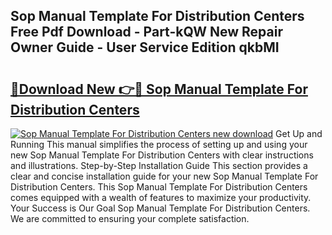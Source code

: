 ## Sop Manual Template For Distribution Centers Free Pdf Download - Part-kQW New Repair Owner Guide - User Service Edition qkbMI

# <h2><a href="http://bc69312.oget.top/?id=Sop+Manual+Template+For+Distribution+Centers">🔗Download New 👉🔴 Sop Manual Template For Distribution Centers</a></h2>

[![Sop Manual Template For Distribution Centers new download](https://i.imgur.com/5g1atiW.png)](http://bc69312.oget.top/?id=Sop+Manual+Template+For+Distribution+Centers)
Get Up and Running This manual simplifies the process of setting up and using your new Sop Manual Template For Distribution Centers with clear instructions and illustrations. Step-by-Step Installation Guide This section provides a clear and concise installation guide for your new Sop Manual Template For Distribution Centers. This Sop Manual Template For Distribution Centers comes equipped with a wealth of features to maximize your productivity. Your Success is Our Goal Sop Manual Template For Distribution Centers. We are committed to ensuring your complete satisfaction.
